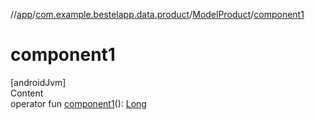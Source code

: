 //[app](../../index.md)/[com.example.bestelapp.data.product](../index.md)/[ModelProduct](index.md)/[component1](component1.md)



# component1  
[androidJvm]  
Content  
operator fun [component1](component1.md)(): [Long](https://kotlinlang.org/api/latest/jvm/stdlib/kotlin/-long/index.html)  



